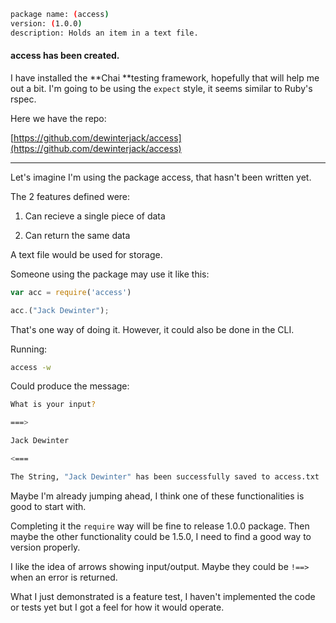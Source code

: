 ```bash
package name: (access)
version: (1.0.0)
description: Holds an item in a text file.
```

#### access has been created.

I have installed the **Chai **testing framework, hopefully that will help me out a bit. I'm going to be using the `expect` style, it seems similar to Ruby's rspec.

Here we have the repo:

[https://github.com/dewinterjack/access](https://github.com/dewinterjack/access)

---

Let's imagine I'm using the package access, that hasn't been written yet.

The 2 features defined were:

1. Can recieve a single piece of data

2. Can return the same data

A text file would be used for storage.

Someone using the package may use it like this:

```js
var acc = require('access')

acc.("Jack Dewinter");
```

That's one way of doing it. However, it could also be done in the CLI.

Running:

```bash
access -w
```

Could produce the message:

```bash
What is your input?

===> 

Jack Dewinter

<===

The String, "Jack Dewinter" has been successfully saved to access.txt
```

Maybe I'm already jumping ahead, I think one of these functionalities is good to start with.

Completing it the `require` way will be fine to release 1.0.0 package. Then maybe the other functionality could be 1.5.0, I need to find a good way to version properly.

I like the idea of arrows showing input/output. Maybe they could be `!==>` when an error is returned.

What I just demonstrated is a feature test, I haven't implemented the code or tests yet but I got a feel for how it would operate.



